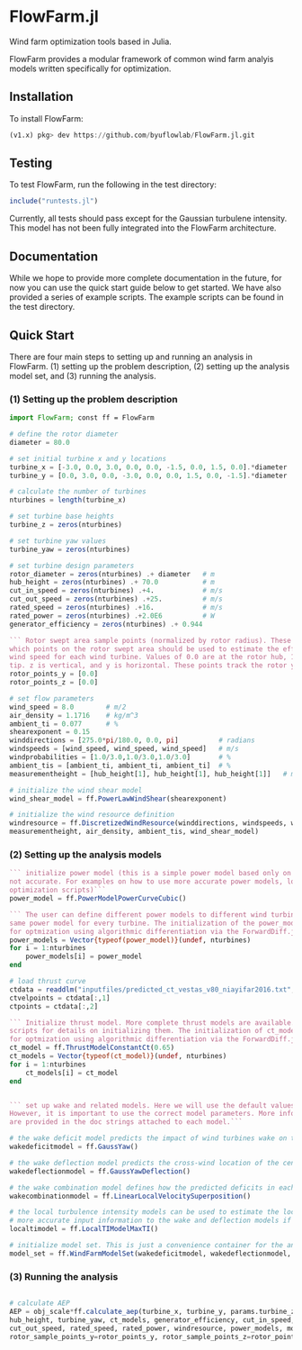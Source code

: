 # FlowFarm.jl
Wind farm optimization tools based in Julia. 

FlowFarm provides a modular framework of common wind farm analyis models written specifically for optimization.

## Installation

To install FlowFarm:

```julia
(v1.x) pkg> dev https://github.com/byuflowlab/FlowFarm.jl.git
```

## Testing

To test FlowFarm, run the following in the test directory:

```julia
include("runtests.jl")
```

Currently, all tests should pass except for the Gaussian turbulene intensity. This model
has not been fully integrated into the FlowFarm architecture.

## Documentation

While we hope to provide more complete documentation in the future, for now you can use the 
quick start guide below to get started. We have also provided a series of example scripts. 
The example scripts can be found in the test directory.

## Quick Start

There are four main steps to setting up and running an analysis in FlowFarm. 
(1) setting up the problem description, (2) setting up the analysis model set, and 
(3) running the analysis.

### (1) Setting up the problem description

```julia
import FlowFarm; const ff = FlowFarm

# define the rotor diameter
diameter = 80.0

# set initial turbine x and y locations
turbine_x = [-3.0, 0.0, 3.0, 0.0, 0.0, -1.5, 0.0, 1.5, 0.0].*diameter
turbine_y = [0.0, 3.0, 0.0, -3.0, 0.0, 0.0, 1.5, 0.0, -1.5].*diameter

# calculate the number of turbines
nturbines = length(turbine_x)

# set turbine base heights
turbine_z = zeros(nturbines)

# set turbine yaw values
turbine_yaw = zeros(nturbines)

# set turbine design parameters
rotor_diameter = zeros(nturbines) .+ diameter   # m
hub_height = zeros(nturbines) .+ 70.0           # m
cut_in_speed = zeros(nturbines) .+4.            # m/s
cut_out_speed = zeros(nturbines) .+25.          # m/s
rated_speed = zeros(nturbines) .+16.            # m/s
rated_power = zeros(nturbines) .+2.0E6          # W
generator_efficiency = zeros(nturbines) .+ 0.944

``` Rotor swept area sample points (normalized by rotor radius). These arrays define which
which points on the rotor swept area should be used to estimate the effective inflow
wind speed for each wind turbine. Values of 0.0 are at the rotor hub, 1.0 is at the blade
tip. z is vertical, and y is horizontal. These points track the rotor yaw.```
rotor_points_y = [0.0]
rotor_points_z = [0.0]

# set flow parameters
wind_speed = 8.0        # m/2
air_density = 1.1716    # kg/m^3
ambient_ti = 0.077      # %
shearexponent = 0.15
winddirections = [275.0*pi/180.0, 0.0, pi]          # radians
windspeeds = [wind_speed, wind_speed, wind_speed]   # m/s
windprobabilities = [1.0/3.0,1.0/3.0,1.0/3.0]       # %
ambient_tis = [ambient_ti, ambient_ti, ambient_ti]  # %
measurementheight = [hub_height[1], hub_height[1], hub_height[1]]   # m

# initialize the wind shear model
wind_shear_model = ff.PowerLawWindShear(shearexponent)

# initialize the wind resource definition
windresource = ff.DiscretizedWindResource(winddirections, windspeeds, windprobabilities, 
measurementheight, air_density, ambient_tis, wind_shear_model)

```

### (2) Setting up the analysis models

```julia
``` initialize power model (this is a simple power model based only on turbine design and is 
not accurate. For examples on how to use more accurate power models, look at the example 
optimization scripts)```
power_model = ff.PowerModelPowerCurveCubic()

``` The user can define different power models to different wind turbines, but here we use the
same power model for every turbine. The initialization of the power_models vector is important
for optmization using algorithmic differentiation via the ForwardDiff.jl package.```
power_models = Vector{typeof(power_model)}(undef, nturbines)
for i = 1:nturbines
    power_models[i] = power_model
end

# load thrust curve
ctdata = readdlm("inputfiles/predicted_ct_vestas_v80_niayifar2016.txt",  ',', skipstart=1)
ctvelpoints = ctdata[:,1]
ctpoints = ctdata[:,2]

``` Initialize thrust model. More complete thrust models are available. See the example 
scripts for details on initializing them. The initialization of ct_models vector is important
for optmization using algorithmic differentiation via the ForwardDiff.jl package.```
ct_model = ff.ThrustModelConstantCt(0.65)
ct_models = Vector{typeof(ct_model)}(undef, nturbines)
for i = 1:nturbines
    ct_models[i] = ct_model
end


``` set up wake and related models. Here we will use the default values provided in FlowFarm.
However, it is important to use the correct model parameters. More information and references
are provided in the doc strings attached to each model.```

# the wake deficit model predicts the impact of wind turbines wake on the wind speed
wakedeficitmodel = ff.GaussYaw()

# the wake deflection model predicts the cross-wind location of the center of a wind turbine wake
wakedeflectionmodel = ff.GaussYawDeflection()

# the wake combination model defines how the predicted deficits in each wake should be combined to predict the total deficit at a point
wakecombinationmodel = ff.LinearLocalVelocitySuperposition()

# the local turbulence intensity models can be used to estimate the local turbulence intensity at each wind turbine or point to provide
# more accurate input information to the wake and deflection models if applicable.
localtimodel = ff.LocalTIModelMaxTI()

# initialize model set. This is just a convenience container for the analysis models.
model_set = ff.WindFarmModelSet(wakedeficitmodel, wakedeflectionmodel, wakecombinationmodel, localtimodel)

```
### (3) Running the analysis

```julia

# calculate AEP
AEP = obj_scale*ff.calculate_aep(turbine_x, turbine_y, params.turbine_z, rotor_diameter,
hub_height, turbine_yaw, ct_models, generator_efficiency, cut_in_speed,
cut_out_speed, rated_speed, rated_power, windresource, power_models, model_set,
rotor_sample_points_y=rotor_points_y, rotor_sample_points_z=rotor_points_z)

```